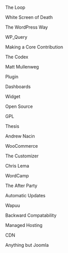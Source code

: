 The Loop

White Screen of Death

The WordPress Way

WP_Query

Making a Core Contribution

The Codex

Matt Mullenweg

Plugin

Dashboards

Widget

Open Source

GPL

Thesis

Andrew Nacin

WooCommerce

The Customizer

Chris Lema

WordCamp

The After Party

Automatic Updates

Wapuu

Backward Compatability

Managed Hosting

CDN

Anything but Joomla
